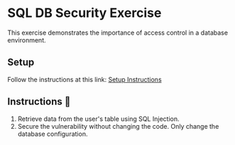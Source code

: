 # SQL DB Security Exercise

This exercise demonstrates the importance of access control in a database environment.

## Setup

Follow the instructions at this link: [Setup Instructions](https://flash-bobcat-733.notion.site/Database-Security-Exercise-Instructions-11b8c4256aa2459d83d2ac081d3c05b5)

## Instructions 📝

1. Retrieve data from the user's table using SQL Injection.
2. Secure the vulnerability without changing the code. Only change the database configuration.
